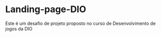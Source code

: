 # Landing-page-DIO
 Este é um desafio de projeto proposto no curso de Desenvolvimento de jogos da DIO
